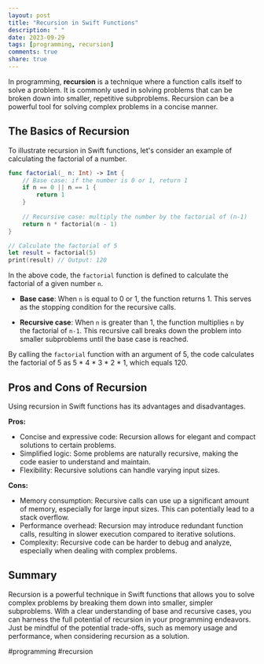 ```yaml
---
layout: post
title: "Recursion in Swift Functions"
description: " "
date: 2023-09-29
tags: [programming, recursion]
comments: true
share: true
---
```


In programming, **recursion** is a technique where a function calls itself to solve a problem. It is commonly used in solving problems that can be broken down into smaller, repetitive subproblems. Recursion can be a powerful tool for solving complex problems in a concise manner.

## The Basics of Recursion

To illustrate recursion in Swift functions, let's consider an example of calculating the factorial of a number.

```swift
func factorial(_ n: Int) -> Int {
    // Base case: if the number is 0 or 1, return 1
    if n == 0 || n == 1 {
        return 1
    }
    
    // Recursive case: multiply the number by the factorial of (n-1)
    return n * factorial(n - 1)
}

// Calculate the factorial of 5
let result = factorial(5)
print(result) // Output: 120
```

In the above code, the `factorial` function is defined to calculate the factorial of a given number `n`. 

- **Base case**: When `n` is equal to 0 or 1, the function returns 1. This serves as the stopping condition for the recursive calls.

- **Recursive case**: When `n` is greater than 1, the function multiplies `n` by the factorial of `n-1`. This recursive call breaks down the problem into smaller subproblems until the base case is reached.

By calling the `factorial` function with an argument of 5, the code calculates the factorial of 5 as 5 * 4 * 3 * 2 * 1, which equals 120.

## Pros and Cons of Recursion

Using recursion in Swift functions has its advantages and disadvantages.

**Pros:**
- Concise and expressive code: Recursion allows for elegant and compact solutions to certain problems.
- Simplified logic: Some problems are naturally recursive, making the code easier to understand and maintain.
- Flexibility: Recursive solutions can handle varying input sizes.

**Cons:**
- Memory consumption: Recursive calls can use up a significant amount of memory, especially for large input sizes. This can potentially lead to a stack overflow.
- Performance overhead: Recursion may introduce redundant function calls, resulting in slower execution compared to iterative solutions.
- Complexity: Recursive code can be harder to debug and analyze, especially when dealing with complex problems.

## Summary

Recursion is a powerful technique in Swift functions that allows you to solve complex problems by breaking them down into smaller, simpler subproblems. With a clear understanding of base and recursive cases, you can harness the full potential of recursion in your programming endeavors. Just be mindful of the potential trade-offs, such as memory usage and performance, when considering recursion as a solution. 

#programming #recursion